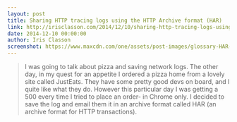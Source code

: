 ```yaml
---
layout: post
title: Sharing HTTP tracing logs using the HTTP Archive format (HAR)
link: http://irisclasson.com/2014/12/10/sharing-http-tracing-logs-using-the-http-archive-format-har/
date: 2014-12-10 00:00:00
author: Iris Classon
screenshot: https://www.maxcdn.com/one/assets/post-images/glossary-HAR-File_3.png
---
```


> I was going to talk about pizza and saving network logs. The other day, in my quest for an appetite I ordered a pizza home from a lovely site called JustEats. They have some pretty good devs on board, and I quite like what they do. However this particular day I was getting a 500 every time I tried to place an order- in Chrome only. I decided to save the log and email them it in an archive format called HAR (an archive format for HTTP transactions).
